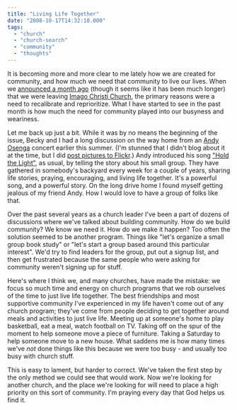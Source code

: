 ```yaml
---
title: "Living Life Together"
date: "2008-10-17T14:32:18.000"
tags: 
  - "church"
  - "church-search"
  - "community"
  - "thoughts"
---
```


It is becoming more and more clear to me lately how we are created for community, and how much we need that community to live our lives. When we [announced a month ago](http://www.chrishubbs.com/2008/09/13/changes-coming/) (though it seems like it has been much longer) that we were leaving [Imago Christi Church](http://www.imagochristicp.org), the primary reasons were a need to recalibrate and reprioritize. What I have started to see in the past month is how much the need for community played into our busyness and weariness.

Let me back up just a bit. While it was by no means the beginning of the issue, Becky and I had a long discussion on the way home from an [Andy Osenga](http://www.andyosenga.com) concert earlier this summer. (I'm stunned that I didn't blog about it at the time, but I did [post pictures to Flickr](http://flickr.com/photos/chrishubbs/sets/72157607289171826/).) Andy introduced his song ["Hold the Light"](http://caedmonscall.net/song-vault/overdressed/hold-the-light/), as usual, by telling the story about his small group. They have gathered in somebody's backyard every week for a couple of years, sharing life stories, praying, encouraging, and living life together. It's a powerful song, and a powerful story. On the long drive home I found myself getting jealous of my friend Andy. How I would love to have a group of folks like that.

Over the past several years as a church leader I've been a part of dozens of discussions where we've talked about building community. How do we build community? We know we need it. How do we make it happen? Too often the solution seemed to be another program. Things like "let's organize a small group book study" or "let's start a group based around this particular interest". We'd try to find leaders for the group, put out a signup list, and then get frustrated because the same people who were asking for community weren't signing up for stuff.

Here's where I think we, and many churches, have made the mistake: we focus so much time and energy on church programs that we rob ourselves of the time to just live life together. The best friendships and most supportive community I've experienced in my life haven't come out of any church program; they've come from people deciding to get together around meals and activities to just live life. Meeting up at someone's home to play basketball, eat a meal, watch football on TV. Taking off on the spur of the moment to help someone move a piece of furniture. Taking a Saturday to help someone move to a new house. What saddens me is how many times we've _not_ done things like this because we were too busy - and usually too busy with church stuff.

This is easy to lament, but harder to correct. We've taken the first step by the only method we could see that would work. Now we're looking for another church, and the place we're looking for will need to place a high priority on this sort of community. I'm praying every day that God helps us find it.
